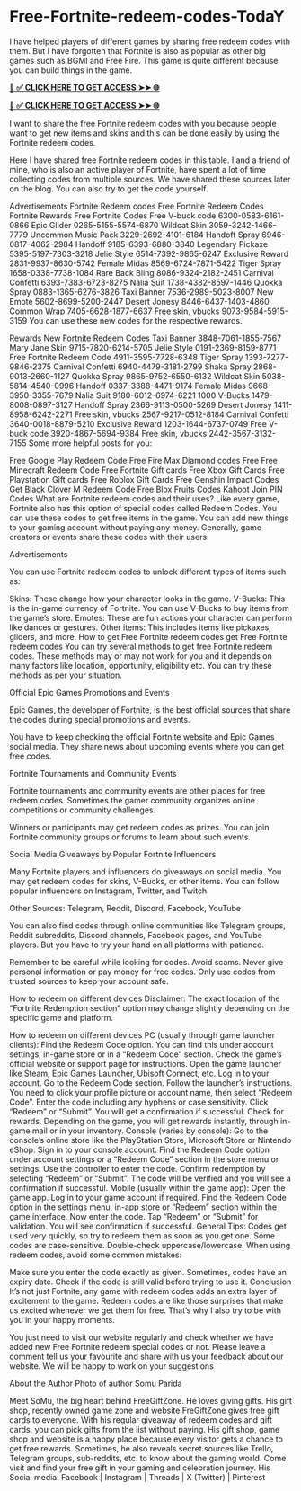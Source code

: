 # Free-Fortnite-redeem-codes-TodaY
I have helped players of different games by sharing free redeem codes with them. But I have forgotten that Fortnite is also as popular as other big games such as BGMI and Free Fire. This game is quite different because you can build things in the game.

**[📌 ✅ CLICK HERE TO GET ACCESS ➤➤ 🌐](https://newmegadeals.xyz/all-gift-card/)**

**[📌 ✅ CLICK HERE TO GET ACCESS ➤➤ 🌐](https://newmegadeals.xyz/all-gift-card/)**


I want to share the free Fortnite redeem codes with you because people want to get new items and skins and this can be done easily by using the Fortnite redeem codes.

Here I have shared free Fortnite redeem codes in this table. I and a friend of mine, who is also an active player of Fortnite, have spent a lot of time collecting codes from multiple sources. We have shared these sources later on the blog. You can also try to get the code yourself.

Advertisements
Fortnite Redeem codes
Free Fortnite Redeem Codes
Fortnite Rewards	Free Fortnite Codes
Free V-buck code	6300-0583-6161-0866
Epic Glider	0265-5155-5574-6870
Wildcat Skin	3059-3242-1466-7779
Uncommon Music Pack	3229-2692-4101-6184
Handoff Spray	6946-0817-4062-2984
Handoff	9185-6393-6880-3840
Legendary Pickaxe	5395-5197-7303-3218
Jelie Style	6514-7392-9865-6247
Exclusive Reward	2831-9937-8630-5742
Female Midas	8569-6724-7871-5422
Tiger Spray	1658-0338-7738-1084
Rare Back Bling	8086-9324-2182-2451
Carnival Confetti	6393-7383-6723-8275
Nalia Suit	1738-4382-8597-1446
Quokka Spray	0883-1365-6276-3826
Taxi Banner	7536-2989-5023-8007
New Emote	5602-8699-5200-2447
Desert Jonesy	8446-6437-1403-4860
Common Wrap	7405-6628-1877-6637
Free skin, vbucks	9073-9584-5915-3159
You can use these new codes for the respective rewards.

Rewards	New Fortnite Redeem Codes
Taxi Banner	3848-7061-1855-7567
Mary Jane Skin	9715-7820-6214-5705
Jelie Style	0191-2369-8159-8771
Free Fortnite Redeem Code	4911-3595-7728-6348
Tiger Spray	1393-7277-9846-2375
Carnival Confetti	6940-4479-3181-2799
Shaka Spray	2868-9013-2660-1127
Quokka Spray	9865-9752-6550-6132
Wildcat Skin	5038-5814-4540-0996
Handoff	0337-3388-4471-9174
Female Midas	9668-3950-3355-7679
Nalia Suit	9180-6012-6974-6221
1000 V-Bucks	1479-8008-0897-3127
Handoff Spray	2366-9113-0500-5269
Desert Jonesy	1411-8958-6242-2271
Free skin, vbucks	2567-9217-0512-8184
Carnival Confetti	3640-0018-8879-5210
Exclusive Reward	1203-1644-6737-0749
Free V-buck code	3920-4867-5694-9384
Free skin, vbucks	2442-3567-3132-7155
Some more helpful posts for you:

Free Google Play Redeem Code
Free Fire Max Diamond codes Free
Free Minecraft Redeem Code
Free Fortnite Gift cards
Free Xbox Gift Cards
Free Playstation Gift cards
Free Roblox Gift Cards
Free Genshin Impact Codes
Get Black Clover M Redeem Code
Free Blox Fruits Codes
Kahoot Join PIN Codes
What are Fortnite redeem codes and their uses?
Like every game, Fortnite also has this option of special codes called Redeem Codes. You can use these codes to get free items in the game. You can add new things to your gaming account without paying any money. Generally, game creators or events share these codes with their users.

Advertisements

You can use Fortnite redeem codes to unlock different types of items such as:

Skins: These change how your character looks in the game.
V-Bucks: This is the in-game currency of Fortnite. You can use V-Bucks to buy items from the game’s store.
Emotes: These are fun actions your character can perform like dances or gestures.
Other items: This includes items like pickaxes, gliders, and more.
How to get Free Fortnite redeem codes
get Free Fortnite redeem codes
You can try several methods to get free Fortnite redeem codes. These methods may or may not work for you and it depends on many factors like location, opportunity, eligibility etc. You can try these methods as per your situation.

Official Epic Games Promotions and Events

Epic Games, the developer of Fortnite, is the best official sources that share the codes during special promotions and events.

You have to keep checking the official Fortnite website and Epic Games social media. They share news about upcoming events where you can get free codes.

Fortnite Tournaments and Community Events

Fortnite tournaments and community events are other places for free redeem codes. Sometimes the gamer community organizes online competitions or community challenges.

Winners or participants may get redeem codes as prizes. You can join Fortnite community groups or forums to learn about such events.


Social Media Giveaways by Popular Fortnite Influencers

Many Fortnite players and influencers do giveaways on social media. You may get redeem codes for skins, V-Bucks, or other items. You can follow popular influencers on Instagram, Twitter, and Twitch.

Other Sources: Telegram, Reddit, Discord, Facebook, YouTube

You can also find codes through online communities like Telegram groups, Reddit subreddits, Discord channels, Facebook pages, and YouTube players. But you have to try your hand on all platforms with patience.

Remember to be careful while looking for codes. Avoid scams. Never give personal information or pay money for free codes. Only use codes from trusted sources to keep your account safe.

How to redeem on different devices
Disclaimer: The exact location of the “Fortnite Redemption section” option may change slightly depending on the specific game and platform.

How to redeem on different devices
PC (usually through game launcher clients):
Find the Redeem Code option. You can find this under account settings, in-game store or in a “Redeem Code” section. Check the game’s official website or support page for instructions.
Open the game launcher like Steam, Epic Games Launcher, Ubisoft Connect, etc.
Log in to your account.
Go to the Redeem Code section. Follow the launcher’s instructions.
You need to click your profile picture or account name, then select “Redeem Code”.
Enter the code including any hyphens or case sensitivity.
Click “Redeem” or “Submit”.
You will get a confirmation if successful.
Check for rewards.
Depending on the game, you will get rewards instantly, through in-game mail or in your inventory.
Console (varies by console):
Go to the console’s online store like the PlayStation Store, Microsoft Store or Nintendo eShop.
Sign in to your console account.
Find the Redeem Code option under account settings or a “Redeem Code” section in the store menu or settings.
Use the controller to enter the code.
Confirm redemption by selecting “Redeem” or “Submit”.
The code will be verified and you will see a confirmation if successful.
Mobile (usually within the game app):
Open the game app.
Log in to your game account if required.
Find the Redeem Code option in the settings menu, in-app store or “Redeem” section within the game interface.
Now enter the code.
Tap “Redeem” or “Submit” for validation.
You will see confirmation if successful.
General Tips:
Codes get used very quickly, so try to redeem them as soon as you get one.
Some codes are case-sensitive. Double-check uppercase/lowercase.
When using redeem codes, avoid some common mistakes:

Make sure you enter the code exactly as given.
Sometimes, codes have an expiry date. Check if the code is still valid before trying to use it.
Conclusion
It’s not just Fortnite, any game with redeem codes adds an extra layer of excitement to the game. Redeem codes are like those surprises that make us excited whenever we get them for free. That’s why I also try to be with you in your happy moments.

You just need to visit our website regularly and check whether we have added new Free Fortnite redeem special codes or not. Please leave a comment tell us your favourite and share with us your feedback about our website. We will be happy to work on your suggestions

About the Author
Photo of author
Somu Parida

Meet SoMu, the big heart behind FreeGiftZone. He loves giving gifts. His gift shop, recently owned game zone and website FreGiftZone gives free gift cards to everyone. With his regular giveaway of redeem codes and gift cards, you can pick gifts from the list without paying. His gift shop, game shop and website is a happy place because every visitor gets a chance to get free rewards. Sometimes, he also reveals secret sources like Trello, Telegram groups, sub-reddits, etc. to know about the gaming world. Come visit and find your free gift in your gaming and celebration journey. His Social media: Facebook | Instagram | Threads | X (Twitter) | Pinterest
